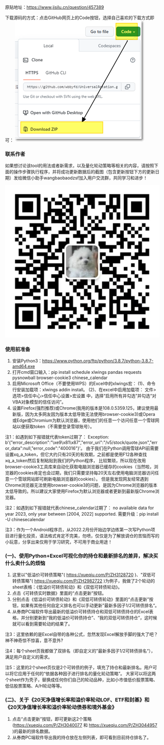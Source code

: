 原贴地址：https://www.jisilu.cn/question/457389

下载源码的方式：点击GitHub网页上的Code按钮，选择自己喜欢的下载方式即可：
![](res/download.png)

### 联系作者
如果想讨论该tool的用法或者新需求，以及量化轮动策略等相关的内容，请按照下面的操作步骤执行程序，并将成功更新数据后的截图（包含更新按钮下方的更新日期）发给微信小助手wangbaobaodzsf加入用户交流群，共同学习和进步！

![](res/author.png)

### 使用前准备
1. 安装Python3：https://www.python.org/ftp/python/3.8.7/python-3.8.7-amd64.exe
2. 打开cmd窗口输入：pip install schedule xlwings pandas requests pysnowball browser-cookie3 chinese_calendar
3. 启用Microsoft Office（不要使用WPS）的Excel中的xlwings宏：
   (1)、命令行安装加载项：xlwings addin install。
   (2)、在excel中启用加载项： 文件>选项>信任中心>信任中心设置>宏设置 中，选择“启用所有并勾选”并勾选“对VBA对象模型的信任访问”。 
4. 设置Firefox(强烈推荐)或Chrome(我用的版本是108.0.5359.125，建议使用最新版，因为太多网友因为版本太低导致无法使用browser-cookie3)或Opera或Edge或Chromium为默认浏览器，使用他们的任意一个访问任意一个雪球网站以便获取token（不需要登录雪球账号）。

注1：如遇到如下报错就代表token过期了：
Exception: b'{"error_description":"\xe9\x81\x87","error_uri":"/v5/stock/quote.json","error_data":null,"error_code":"400016"}'。
由于我们在Python调用雪球API前需要设置xq_a_token，但它大约只有20天的有效期，之前都是使用F12各种查找xq_a_token然后复制粘贴到我们的Python程序，
比较繁琐，所以现在改用browser-cookie3工具库来自动化获取电脑浏览器已缓存的cookies（当然啦，浏览器的cookies肯定也会过期，我们只需要坚持每20天左右使用电脑浏览器访问任意一个雪球网站即可刷新电脑浏览器的cookies）。
但是我发现网友经常遇到Chrome浏览器无法使用browser-cookie3的问题，是因为Chrome浏览器的版本太低导致的。所以建议大家使用Firefox为默认浏览器或者更新到最新版Chrome浏览器。

注2：如遇到如下报错就代表chinese_calendar过期了：
no available data for year 2023, only year between [2004, 2022] supported.
需要升级：pip install -U chinesecalendar

注3：作为一个Android程序员，从2022.2月份开始边学边练第一次写Python项目进行量化投资，语法格式肯定不完美，勿喷，仅仅是为了解放调仓的苦恼而写的小玩意，分享出来仅用于学习研究，不可用于商业用途！

### (一)、使用Python+Excel可视化你的持仓和最新排名的差异，解决买什么卖什么的烦恼
1. 这里以"低溢价可转债策略"( https://xueqiu.com/P/ZH3128720 )、"双低可转债策略"( https://xueqiu.com/P/ZH2982722 )为例子，我做了2个轮动的sheet表格：《低溢价可转债轮动》和《双低可转债轮动》。 
2. 点击《可转债实时数据》里面的“点击更新”按钮。 
3. 分别点击《低溢价可转债轮动》和《双低可转债轮动》里面的“点击更新”按钮，如果有其他任何自定义排名也可以手动更新”最新多因子1/2可转债排名“。
4. 从券商PC端软件导出最新的低溢价可转债持仓和双低可转债持仓的Excel表格，并分别更新到“我的低溢价可转债持仓”、“我的双低可转债持仓”，这时候就可以看到需要轮动的结果了。

注3：这里依赖的是Excel自带的各种公式，忽然发现Excel解放手脚的强大了吧？神不神奇惊不惊喜，意不意外?

注4：每个sheet页我都做了双排名（即自定义的”最新多因子1/2可转债排名“），满足用户自定义的需求。

注5：这里的2个sheet页仅是2个可转债的例子，填充了持仓和最新排名。用户可以将它应用于任何的“依据各种因子进行排名的量化轮动策略”。
大家可以将这两个sheet作为壳子，替换成任何你们自己的轮动品种，比如小市值低价股票策略、低估股票策略、A/H轮动等等。


### (二)、关于《20天净值增长率和溢价率轮动LOF、ETF和封基》和《20天净值增长率和溢价率轮动债券和境外基金》
1. 点击“点击更新”按钮，即可更新这2个策略(https://xueqiu.com/P/ZH3040077 和 https://xueqiu.com/P/ZH3044957 )的最新的排名数据。
2. 从券商PC端软件导出我的持仓放在左侧列表，即可看到目前持仓排名了。